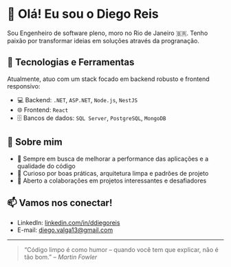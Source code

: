 # 👋 Olá! Eu sou o Diego Reis

Sou Engenheiro de software pleno, moro no Rio de Janeiro 🇧🇷. Tenho paixão por transformar ideias em soluções através da progranação.

## 🚀 Tecnologias e Ferramentas

Atualmente, atuo com um stack focado em backend robusto e frontend responsivo:

- 💻 Backend: `.NET`, `ASP.NET`, `Node.js`, `NestJS`
- 🌐 Frontend: `React`
- 🗄️ Bancos de dados: `SQL Server`, `PostgreSQL`, `MongoDB`

## 💼 Sobre mim

- 🎯 Sempre em busca de melhorar a performance das aplicações e a qualidade do código
- 🧠 Curioso por boas práticas, arquitetura limpa e padrões de projeto
- 🤝 Aberto a colaborações em projetos interessantes e desafiadores

## 📫 Vamos nos conectar!

- LinkedIn: [linkedin.com/in/ddiegoreis](https://linkedin.com/in/ddiegoreis)
- E-mail: diego.valga13@gmail.com

---

> “Código limpo é como humor – quando você tem que explicar, não é tão bom.” – *Martin Fowler*
